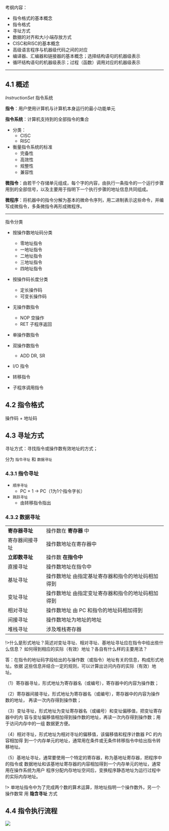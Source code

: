 考纲内容：
- 指令格式的基本概念
- 指令格式
- 寻址方式
- 数据的对齐和大/小端存放方式
- CISC和RISC的基本概念
- 高级语言程序与机器级代码之间的对应
- 编译器、汇编器和链接器的基本概念；选择结构语句的机器级表示
- 循环结构语句的机器级表示；过程（函数）调用对应的机器级表示

--------------------

## 4.1 概述

$Instruction Set$ 指令系统

**指令**：用户使用计算机与计算机本身运行的最小功能单元

**指令系统**：计算机支持到的全部指令的集合

- 分类：
  - CISC
  - RISC
- 衡量指令系统的标准
  - 完备性
  - 高效性
  - 规整性
  - 兼容性


**微指令**：由若干个存储单元组成，每个字的内容，由执行一条指令的一个运行步骤用到的全部信号，以及主要用于指明下一个执行步骤的地址信息共同组成。

**微程序**：将机器中的指令分解为基本的微命令序列，用二进制表示这些命令，并编写成微指令，多条微指令再形成微程序。

--------------

指令分类

- 按操作数地址码分类
  - 零地址指令
  - 一地址指令
  - 二地址指令
  - 三地址指令
  - 四地址指令
- 按操作码长度分类
  - 定长操作码
  - 可变长操作码


- 无操作数指令
  - NOP 空操作
  - RET 子程序返回
- 单操作数指令
- 双操作数指令
  - ADD DR, SR
- I/O 指令
- 转移指令
- 子程序调用指令


## 4.2 指令格式

操作码 + 地址码

## 4.3 寻址方式

寻址方式：寻找指令或操作数有效地址的方式；

分为 `指令寻址` 和 `数据寻址`

### 4.3.1 指令寻址

- `顺序寻址`
  - PC + 1 -> PC（1为1个指令字长）
- `跳跃寻址`
  - 由转移指令指出


### 4.3.2 数据寻址

|                |                                                   |
| -------------- | ------------------------------------------------- |
| **寄存器寻址** | 操作数在 **寄存器** 中                            |
| 寄存器间接寻址 | 操作数地址在寄存器中                              |
| **立即数寻址** | 操作数 **在指令中**                               |
| 直接寻址       | 操作数地址在指令中                                |
| 基址寻址       | 操作数地址 由指定基址寄存器和指令的地址码相加得到 |
| 变址寻址       | 操作数地址 由指定变址寄存器和指令的地址码相加得到 |
| 相对寻址       | 操作数地址 由 PC 和指令的地址码相加得到           |
| 间接寻址       | 操作数地址为地址的地址                            |
| 堆栈寻址       | 涉及堆栈寄存器                                    |

!>什么是形式地址？简述对变址寻址、相对寻址、基地址寻址应在指令中给出些什么信息？
如何得到相应的实际（有效）地址？各自有什么样的主要用法？

答：在指令的地址码字段给出的与操作数（或指令）地址有关的信息，构成形式地址。依据
这些信息并结合一定的规则，可以计算出访问内存的实际（有效）地址。

（1）寄存器寻址，形式地址为寄存器名（或编号），寄存器中的内容为操作数；

（2）寄存器间接寻址，形式地址为寄存器名（或编号），寄存器中的内容为操作数的地址，
再读一次内存得到操作数；

（3）变址寻址，形式地址为变址寄存器名（或编号）和变址偏移值，把变址寄存器中的内
容与变址偏移值相加得到操作数的地址，再读一次内存得到操作数；用于访问内存中的一组
数据更方便。

（4）相对寻址，形式地址为相对寻址的偏移值，该偏移值和程序计数器 PC 的内容相加得
到一个内存单元的地址，通常用在条件或无条件转移指令中给出指令转移地址。

（5）基地址寻址，通常要使用一个特定的寄存器，称为基地址寄存器，把程序中的指令或
数据地址和该基地址寄存器的内容相加得到一个内存单元的地址，通常用在操作系统为用户
程序分配内存地址空间后，变换程序静态地址为运行过程中的实际内存地址。

!>  单地址指令中为了完成两个数的算术运算，除地址指明一个操作数外，另一个操作数常
用 **隐含寻址** 方式

## 4.4 指令执行流程

![](https://img-1301102143.cos.ap-beijing.myqcloud.com/202201102259216.jpg)